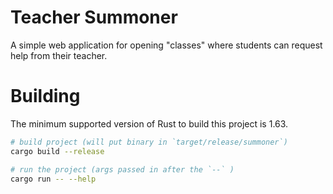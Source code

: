 # Teacher Summoner
A simple web application for opening "classes" where students can request help from their teacher.

# Building
The minimum supported version of Rust to build this project is 1.63. 
```sh
# build project (will put binary in `target/release/summoner`)
cargo build --release

# run the project (args passed in after the `--` )
cargo run -- --help
```
